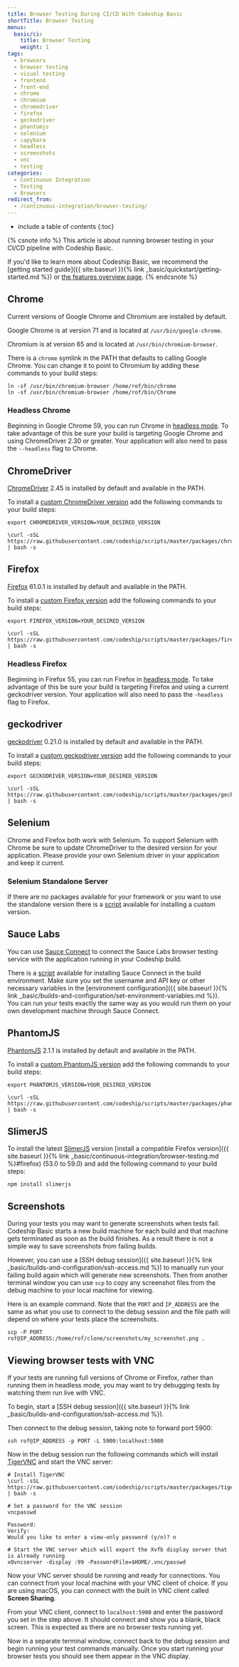 ```yaml
---
title: Browser Testing During CI/CD With Codeship Basic
shortTitle: Browser Testing
menus:
  basic/ci:
    title: Browser Testing
    weight: 1
tags:
  - browsers
  - browser testing
  - visual testing
  - frontend
  - front-end
  - chrome
  - chromium
  - chromedriver
  - firefox
  - geckodriver
  - phantomjs
  - selenium
  - capybara
  - headless
  - screenshots
  - vnc
  - testing
categories:
  - Continuous Integration
  - Testing
  - Browsers
redirect_from:
  - /continuous-integration/browser-testing/
---
```


* include a table of contents
{:toc}

{% csnote info %}
This article is about running browser testing in your CI/CD pipeline with Codeship Basic.

If you'd like to learn more about Codeship Basic, we recommend the [getting started guide]({{ site.baseurl }}{% link _basic/quickstart/getting-started.md %}) or [the features overview page](https://codeship.com/features/basic).
{% endcsnote %}

## Chrome

Current versions of Google Chrome and Chromium are installed by default.

Google Chrome is at version 71 and is located at `/usr/bin/google-chrome`.

Chromium is at version 65 and is located at `/usr/bin/chromium-browser`.

There is a `chrome` symlink in the PATH that defaults to calling Google Chrome. You can change it to point to Chromium by adding these commands to your build steps:

```shell
ln -sf /usr/bin/chromium-browser /home/rof/bin/chrome
ln -sf /usr/bin/chromium-browser /home/rof/bin/Chrome
```

### Headless Chrome

Beginning in Google Chrome 59, you can run Chrome in [headless mode](https://developers.google.com/web/updates/2017/04/headless-chrome). To take advantage of this be sure your build is targeting Google Chrome and using ChromeDriver 2.30 or greater. Your application will also need to pass the `--headless` flag to Chrome.

## ChromeDriver

[ChromeDriver](https://sites.google.com/a/chromium.org/chromedriver) 2.45 is installed by default and available in the PATH.

To install a [custom ChromeDriver version](https://github.com/codeship/scripts/blob/master/packages/chromedriver.sh) add the following commands to your build steps:

```shell
export CHROMEDRIVER_VERSION=YOUR_DESIRED_VERSION

\curl -sSL https://raw.githubusercontent.com/codeship/scripts/master/packages/chromedriver.sh | bash -s
```

## Firefox

[Firefox](https://www.mozilla.org/en-US/firefox/releases) 61.0.1 is installed by default and available in the PATH.

To install a [custom Firefox version](https://github.com/codeship/scripts/blob/master/packages/firefox.sh) add the following commands to your build steps:

```shell
export FIREFOX_VERSION=YOUR_DESIRED_VERSION

\curl -sSL https://raw.githubusercontent.com/codeship/scripts/master/packages/firefox.sh | bash -s
```

### Headless Firefox

Beginning in Firefox 55, you can run Firefox in [headless mode](https://developer.mozilla.org/en-US/Firefox/Headless_mode). To take advantage of this be sure your build is targeting Firefox and using a current geckodriver version. Your application will also need to pass the `-headless` flag to Firefox.

## geckodriver

[geckodriver](https://github.com/mozilla/geckodriver) 0.21.0 is installed by default and available in the PATH.

To install a [custom geckodriver version](https://github.com/codeship/scripts/blob/master/packages/geckodriver.sh) add the following commands to your build steps:

```shell
export GECKODRIVER_VERSION=YOUR_DESIRED_VERSION

\curl -sSL https://raw.githubusercontent.com/codeship/scripts/master/packages/geckodriver.sh | bash -s
```

## Selenium

Chrome and Firefox both work with Selenium. To support Selenium with Chrome be sure to update ChromeDriver to the desired version for your application. Please provide your own Selenium driver in your application and keep it current.

### Selenium Standalone Server

If there are no packages available for your framework or you want to use the standalone version there is a [script](https://github.com/codeship/scripts/blob/master/packages/selenium_server.sh) available for installing a custom version.

## Sauce Labs

You can use [Sauce Connect](https://wiki.saucelabs.com/display/DOCS/Sauce+Connect+Proxy) to connect the Sauce Labs browser testing service with the application running in your Codeship build.

There is a [script](https://github.com/codeship/scripts/blob/master/packages/sauce_connect.sh) available for installing Sauce Connect in the build environment. Make sure you set the username and API key or other necessary variables in the [environment configuration]({{ site.baseurl }}{% link _basic/builds-and-configuration/set-environment-variables.md %}). You can run your tests exactly the same way as you would run them on your own development machine through Sauce Connect.

## PhantomJS

[PhantomJS](http://phantomjs.org) 2.1.1 is installed by default and available in the PATH.

To install a [custom PhantomJS version](https://github.com/codeship/scripts/blob/master/packages/phantomjs.sh) add the following commands to your build steps:

```shell
export PHANTOMJS_VERSION=YOUR_DESIRED_VERSION

\curl -sSL https://raw.githubusercontent.com/codeship/scripts/master/packages/phantomjs.sh | bash -s
```

## SlimerJS

To install the latest [SlimerJS](https://slimerjs.org) version [install a compatible Firefox version]({{ site.baseurl }}{% link _basic/continuous-integration/browser-testing.md %}#firefox) (53.0 to 59.0) and add the following command to your build steps:

```
npm install slimerjs
```

## Screenshots

During your tests you may want to generate screenshots when tests fail. Codeship Basic starts a new build machine for each build and that machine gets terminated as soon as the build finishes. As a result there is not a simple way to save screenshots from failing builds.

However, you can use a [SSH debug session]({{ site.baseurl }}{% link _basic/builds-and-configuration/ssh-access.md %}) to manually run your failing build again which will generate new screenshots. Then from another terminal window you can use `scp` to copy any screenshot files from the debug machine to your local machine for viewing.

Here is an example command. Note that the `PORT` and `IP_ADDRESS` are the same as what you use to connect to the debug session and the file path will depend on where your tests place the screenshots.

```
scp -P PORT rof@IP_ADDRESS:/home/rof/clone/screenshots/my_screenshot.png .
```

## Viewing browser tests with VNC

If your tests are running full versions of Chrome or Firefox, rather than running them in headless mode, you may want to try debugging tests by watching them run live with VNC.

To begin, start a [SSH debug session]({{ site.baseurl }}{% link _basic/builds-and-configuration/ssh-access.md %}).

Then connect to the debug session, taking note to forward port 5900:

```
ssh rof@IP_ADDRESS -p PORT -L 5900:localhost:5900
```

Now in the debug session run the following commands which will install [TigerVNC](https://tigervnc.org) and start the VNC server:

```
# Install TigerVNC
\curl -sSL https://raw.githubusercontent.com/codeship/scripts/master/packages/tigervnc.sh | bash -s

# Set a password for the VNC session
vncpasswd

Password:
Verify:
Would you like to enter a view-only password (y/n)? n

# Start the VNC server which will export the Xvfb display server that is already running
x0vncserver -display :99 -PasswordFile=$HOME/.vnc/passwd
```

Now your VNC server should be running and ready for connections. You can connect from your local machine with your VNC client of choice. If you are using macOS, you can connect with the built in VNC client called **Screen Sharing**.

From your VNC client, connect to `localhost:5900` and enter the password you set in the step above. It should connect and show you a blank, black screen. This is expected as there are no browser tests running yet.

Now in a separate terminal window, connect back to the debug session and begin running your test commands manually. Once you start running your browser tests you should see them appear in the VNC display.

